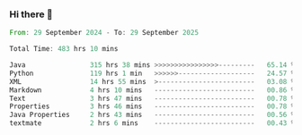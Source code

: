 ### Hi there 👋

<!--
**luoxuanzao/luoxuanzao** is a ✨ _special_ ✨ repository because its `README.md` (this file) appears on your GitHub profile.

Here are some ideas to get you started:

- 🔭 I’m currently working on ...
- 🌱 I’m currently learning ...
- 👯 I’m looking to collaborate on ...
- 🤔 I’m looking for help with ...
- 💬 Ask me about ...
- 📫 How to reach me: ...
- 😄 Pronouns: ...
- ⚡ Fun fact: ...
-->

<!--START_SECTION:waka-->

```rust
From: 29 September 2024 - To: 29 September 2025

Total Time: 483 hrs 10 mins

Java                315 hrs 38 mins >>>>>>>>>>>>>>>>---------   65.14 %
Python              119 hrs 1 min   >>>>>>-------------------   24.57 %
XML                 14 hrs 55 mins  >------------------------   03.08 %
Markdown            4 hrs 10 mins   -------------------------   00.86 %
Text                3 hrs 47 mins   -------------------------   00.78 %
Properties          3 hrs 46 mins   -------------------------   00.78 %
Java Properties     2 hrs 43 mins   -------------------------   00.56 %
textmate            2 hrs 6 mins    -------------------------   00.43 %
```

<!--END_SECTION:waka-->